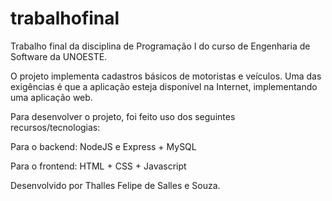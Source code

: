 # trabalhofinal
Trabalho final da disciplina de Programação I do curso de Engenharia de Software da UNOESTE.

O projeto implementa cadastros básicos de motoristas e veículos. 
Uma das exigências é que a aplicação esteja disponível na Internet, implementando uma aplicação web.

Para desenvolver o projeto, foi feito uso dos seguintes recursos/tecnologias:

Para o backend: NodeJS e Express + MySQL

Para o frontend: HTML + CSS + Javascript

Desenvolvido por Thalles Felipe de Salles e Souza.
